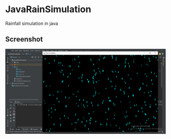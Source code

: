 # JavaRainSimulation
Rainfall simulation in java 

## Screenshot
![screenshot1](https://github.com/DevitoDbug/JavaRainSimulation/blob/master/src/screenshot/screenshot.jpg?raw=true)

